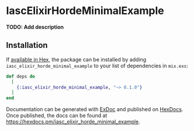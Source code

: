 # IascElixirHordeMinimalExample

**TODO: Add description**

## Installation

If [available in Hex](https://hex.pm/docs/publish), the package can be installed
by adding `iasc_elixir_horde_minimal_example` to your list of dependencies in `mix.exs`:

```elixir
def deps do
  [
    {:iasc_elixir_horde_minimal_example, "~> 0.1.0"}
  ]
end
```

Documentation can be generated with [ExDoc](https://github.com/elixir-lang/ex_doc)
and published on [HexDocs](https://hexdocs.pm). Once published, the docs can
be found at <https://hexdocs.pm/iasc_elixir_horde_minimal_example>.

